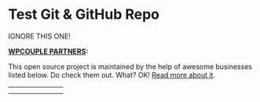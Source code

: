 # Test Git & GitHub Repo

IGNORE THIS ONE!

<table width='100%'>
    <strong><a href="https://WPCouple.com/partners">WPCOUPLE PARTNERS</a>:</strong>
    <p>This open source project is maintained by the help of awesome businesses listed below. Do check them out. What? OK! <a href="https://WPCouple.com/partners">Read more about it</a>.</p>
    <tr>
        <td><a href="https://AhmadAwais.com/"><img src="http://on.ahmda.ws/mu6W/c" alt="" /></a></td>
        <td><a href="https://AhmadAwais.com/"><img src="http://on.ahmda.ws/mtiU/c" alt="" /></a></td>
        <td><a href="https://AhmadAwais.com/"><img src="http://on.ahmda.ws/mu7O/c" alt="" /></a></td>
        <td><a href="https://AhmadAwais.com/"><img src="http://on.ahmda.ws/mu9F/c" alt="" /></a></td>
        <td><a href="https://AhmadAwais.com/"><img src="http://on.ahmda.ws/mtiS/c" alt="" /></a></td>
        <td><a href="https://AhmadAwais.com/"><img src="http://on.ahmda.ws/mtqR/c" alt="" /></a></td>
        <td><a href="https://AhmadAwais.com/"><img src="http://on.ahmda.ws/mtoD/c" alt="" /></a></td>
    </tr>
    <tr>
        <td><a href="https://AhmadAwais.com/"><img src="http://on.ahmda.ws/mtqw/c" alt="" /></a></td>
        <td><a href="https://AhmadAwais.com/"><img src="http://on.ahmda.ws/mu7e/c" alt="" /></a></td>
        <td><a href="https://AhmadAwais.com/"><img src="http://on.ahmda.ws/mtrs/c" alt="" /></a></td>
        <td><a href="https://AhmadAwais.com/"><img src="http://on.ahmda.ws/mu9A/c" alt="" /></a></td>
        <td><a href="https://AhmadAwais.com/"><img src="http://on.ahmda.ws/mu4x/c" alt="" /></a></td>
        <td><a href="https://AhmadAwais.com/"><img src="http://on.ahmda.ws/mu8p/c" alt="" /></a></td>
        <td><a href="https://AhmadAwais.com/"><img src="http://on.ahmda.ws/mtyS/c" alt="" /></a></td>
    </tr>
</table>
